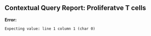 ## Contextual Query Report: Proliferatve T cells

**Error:**
```
Expecting value: line 1 column 1 (char 0)
```